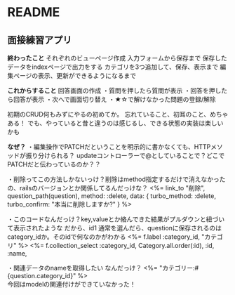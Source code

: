 # README

## 面接練習アプリ

**終わったこと**
それぞれのビューページ作成
入力フォームから保存まで
保存したデータをindexページで出力をする
カテゴリを3つ追加して、保存、表示まで
編集ページの表示、更新ができるようになるまで

**これからすること**
回答画面の作成
・質問を押したら質問が表示
・回答を押したら回答が表示
・次へで画面切り替え
・★☆で解けなかった問題の登録/解除


初期のCRUD何もみずにやるの初めてか。
忘れていること、初耳のこと、めちゃある！
でも、やっていると昔と違うのは感じるし、できる状態の実装は楽しいかも

**なぜ？**
・編集操作でPATCHだということを明示的に書かなくても、HTTPメソッドが振り分けられる？
updateコントローラーで@としていることで？どこでPATCHだと伝わっているのか？？

・削除ってこの方法しかないっけ？削除はmethod指定するだけで消えなかったの、railsのバージョンとか関係してるんだっけな？
<%= link_to "削除", question_path(question), method: :delete,  data: { turbo_method: :delete, turbo_confirm: "本当に削除しますか?" } %>

・このコードなんだっけ？key,valueとか絡んできた結果がプルダウンと紐づいて表示されたような
だから、id1 通常を選んだら、questionに保存されるのはcategory_idか。そのidで何なのかがわかる
<%=  f.label :category_id, "カテゴリ" %>
<%= f.collection_select :category_id, Category.all.order(:id), :id, :name,

・関連データのnameを取得したい なんだっけ？
<%= "カテゴリー:#{question.category_id}" %> <br>
今回はmodelの関連付けができていなかった！